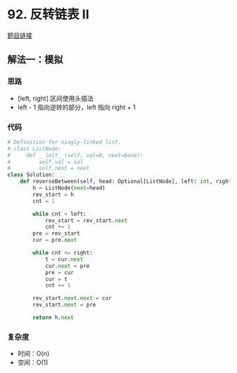 # 92. 反转链表 II

[题目链接](https://leetcode.cn/problems/reverse-linked-list-ii/description/)

## 解法一：模拟

### 思路

- [left, right] 区间使用头插法
- left - 1 指向逆转的部分，left 指向 right + 1

### 代码

```py
# Definition for singly-linked list.
# class ListNode:
#     def __init__(self, val=0, next=None):
#         self.val = val
#         self.next = next
class Solution:
    def reverseBetween(self, head: Optional[ListNode], left: int, right: int) -> Optional[ListNode]:
        h = ListNode(next=head)
        rev_start = h
        cnt = 1

        while cnt < left:
            rev_start = rev_start.next
            cnt += 1
        pre = rev_start
        cur = pre.next

        while cnt <= right:
            t = cur.next
            cur.next = pre
            pre = cur
            cur = t
            cnt += 1

        rev_start.next.next = cur
        rev_start.next = pre

        return h.next
```

### 复杂度

- 时间：O(n)
- 空间：O(1)
